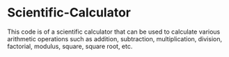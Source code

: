 # Scientific-Calculator
This code is of a scientific calculator that can be used to calculate various arithmetic operations such as addition, subtraction, multiplication, division, factorial, modulus, square, square root, etc.
